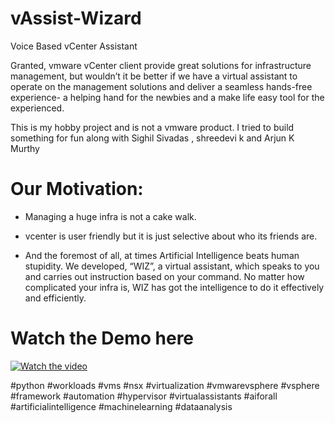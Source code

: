 # vAssist-Wizard
Voice Based vCenter Assistant

Granted, vmware vCenter client provide great solutions for infrastructure management, but wouldn’t it be better if we have a virtual assistant to operate on the management solutions and deliver a seamless hands-free experience- a helping hand for the newbies and a make life easy tool for the experienced.

This is my hobby project and is not a vmware product. I tried to build something for fun along with Sighil Sivadas , shreedevi k and Arjun K Murthy


# Our Motivation: 

* Managing a huge infra is not a cake walk.

* vcenter is user friendly but it is just selective about who its friends are.

* And the foremost of all, at times Artificial Intelligence beats human stupidity.
We developed, “WIZ”, a virtual assistant, which speaks to you and carries out instruction based on your command. No matter how complicated your infra is, WIZ has got the intelligence to do it effectively and efficiently.

# Watch the Demo here

[![Watch the video](https://img.youtube.com/vi/UXggxEt4l_E/maxresdefault.jpg)](https://youtu.be/UXggxEt4l_E)


#python
#workloads #vms #nsx #virtualization #vmwarevsphere #vsphere #framework #automation #hypervisor #virtualassistants #aiforall #artificialintelligence #machinelearning #dataanalysis
